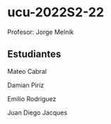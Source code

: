 # ucu-2022S2-22
Profesor: Jorge Melnik  
## Estudiantes  
Mateo Cabral

Damian Piriz

Emilio Rodriguez

Juan Diego Jacques



